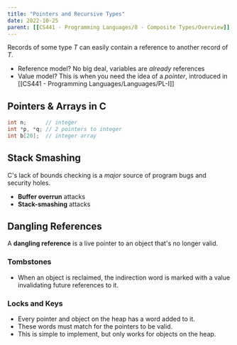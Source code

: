 ```yaml
---
title: "Pointers and Recursive Types"
date: 2022-10-25
parent: [[CS441 - Programming Languages/8 - Composite Types/Overview]]
---
```


Records of some type $T$ can easily contain a reference to another record of $T$.
* Reference model? No big deal, variables are *already* references
* Value model? This is when you need the idea of a *pointer*, introduced in [[CS441 - Programming Languages/Languages/PL-I]]

## Pointers & Arrays in C

```c
int n;      // integer
int *p, *q; // 2 pointers to integer
int b[20];  // integer array
```

## Stack Smashing
C's lack of bounds checking is a *major* source of program bugs and security holes.
* **Buffer overrun** attacks
* **Stack-smashing** attacks

## Dangling References
A **dangling reference** is a live pointer to an object that's no longer valid.

### Tombstones
* When an object is reclaimed, the indirection word is marked with a value invalidating future references to it.
### Locks and Keys
* Every pointer and object on the heap has a word added to it.
* These words must match for the pointers to be valid.
* This is simple to implement, but only works for objects on the heap.